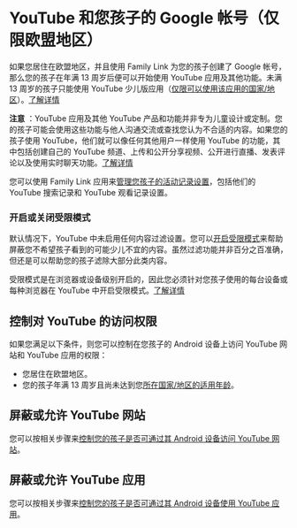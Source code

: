 # YouTube 和您孩子的 Google 帐号（仅限欧盟地区）

如果您居住在欧盟地区，并且使用 Family Link 为您的孩子创建了 Google 帐号，那么您的孩子在年满 13 周岁后便可以开始使用 YouTube 应用及其他功能。未满 13 周岁的孩子只能使用 YouTube 少儿版应用（[仅限可以使用该应用的国家/地区](https://support.google.com/youtubekids/answer/6130573)）。[了解详情](https://support.google.com/families/answer/7124142) 

**注意** ：YouTube 应用及其他 YouTube 产品和功能并非专为儿童设计或定制。您的孩子可能会使用这些功能与他人沟通交流或查找您认为不合适的内容。如果您的孩子使用 YouTube，他们就可以像任何其他用户一样使用 YouTube 的功能，其中包括创建自己的 YouTube 频道、上传和公开分享视频、公开进行直播、发表评论以及使用实时聊天功能。[了解详情](https://support.google.com/youtube/?hl=en#topic=4355169)

您可以使用 Family Link 应用来[管理您孩子的活动记录设置](https://support.google.com/families/answer/7103262)，包括他们的 YouTube 搜索记录和 YouTube 观看记录设置。

### 开启或关闭受限模式

默认情况下，YouTube 中未启用任何内容过滤设置。您可以[开启受限模式](https://support.google.com/youtube/answer/174084)来帮助屏蔽您不希望孩子看到的可能少儿不宜的内容。虽然过滤功能并非百分之百准确，但还是可以帮助您的孩子滤除大部分此类内容。

受限模式是在浏览器或设备级别开启的，因此您必须针对您孩子使用的每台设备或每种浏览器在 YouTube 中开启受限模式。[了解详情](https://support.google.com/youtube/answer/174084)

## 控制对 YouTube 的访问权限

如果您满足以下条件，则您可以控制在您孩子的 Android 设备上访问 YouTube 网站和 YouTube 应用的权限：

* 您居住在欧盟地区。
* 您的孩子年满 13 周岁且尚未达到您[所在国家/地区的适用年龄](https://support.google.com/accounts/answer/1350409)。

## 屏蔽或允许 YouTube 网站

您可以按相关步骤来[控制您的孩子是否可通过其 Android 设备访问 YouTube 网站](https://support.google.com/families/answer/7087030#blockorallow_sites)。

## 屏蔽或允许 YouTube 应用

您可以按相关步骤来[控制您的孩子是否可通过其 Android 设备使用 YouTube 应用](https://support.google.com/families/answer/7103028#choose_block)。


